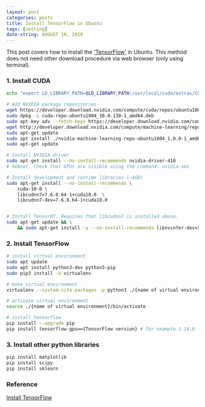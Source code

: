 ```yaml
---
layout: post
categories: posts
title: Install TensorFlow in Ubuntu
tags: [setting]
date-string: AUGUST 19, 2019
---
```


This post covers how to install the <a href="http://www.tensorflow.org">'TensorFlow'</a> in Ubuntu. This method does not need other download procedure via web browser (only using terminal).

### 1. Install CUDA

``` sh
echo "export LD_LIBRARY_PATH=$LD_LIBRARY_PATH:/usr/local/cuda/extras/CUPTI/lib64" >> .bashrc

# Add NVIDIA package repositories
wget https://developer.download.nvidia.com/compute/cuda/repos/ubuntu1804/x86_64/cuda-repo-ubuntu1804_10.0.130-1_amd64.deb
sudo dpkg -i cuda-repo-ubuntu1804_10.0.130-1_amd64.deb
sudo apt-key adv --fetch-keys https://developer.download.nvidia.com/compute/cuda/repos/ubuntu1804/x86_64/7fa2af80.pub
wget http://developer.download.nvidia.com/compute/machine-learning/repos/ubuntu1804/x86_64/nvidia-machine-learning-repo-ubuntu1804_1.0.0-1_amd64.deb
sudo apt-get update
sudo apt install ./nvidia-machine-learning-repo-ubuntu1804_1.0.0-1_amd64.deb
sudo apt-get update

# Install NVIDIA driver
sudo apt-get install --no-install-recommends nvidia-driver-410
# Reboot. Check that GPUs are visible using the command: nvidia-smi

# Install development and runtime libraries (~4GB)
sudo apt-get install --no-install-recommends \
	cuda-10-0 \
	libcudnn7=7.6.0.64-1+cuda10.0  \
	libcudnn7-dev=7.6.0.64-1+cuda10.0


# Install TensorRT. Requires that libcudnn7 is installed above.
sudo apt-get update && \
    && sudo apt-get install -y --no-install-recommends libnvinfer-dev=5.1.5-1+cuda10.0
```

### 2. Install TensorFlow

``` sh
# install virtual environment
sudo apt update
sudo apt install python3-dev python3-pip
sudo pip3 install -U virtualenv

# make virtual environment
virtualenv --system-site-packages -p python3 ./{name of virtual environment} # for example venv

# activate virtual environment
source ./{name of virtual environment}/bin/activate

# install tensorflow
pip install --upgrade pip
pip install tensorflow-gpu=={TensorFlow version} # for example 1.14.0
```

### 3. Install other python libraries

``` sh
pip install matplotlib
pip install scipy
pip install sklearn
```

### Reference
<a href="https://www.tensorflow.org/install">Install TensorFlow</a>
